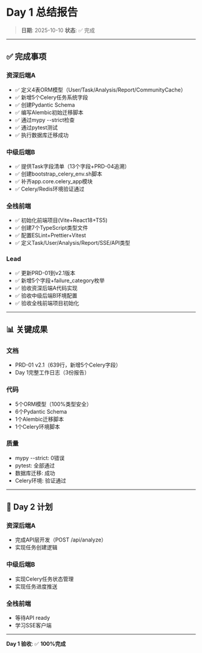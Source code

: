 # Day 1 总结报告

> **日期**: 2025-10-10
> **状态**: ✅ 完成

---

## ✅ 完成事项

### 资深后端A
- ✅ 定义4表ORM模型（User/Task/Analysis/Report/CommunityCache）
- ✅ 新增5个Celery任务系统字段
- ✅ 创建Pydantic Schema
- ✅ 编写Alembic初始迁移脚本
- ✅ 通过mypy --strict检查
- ✅ 通过pytest测试
- ✅ 执行数据库迁移成功

### 中级后端B
- ✅ 提供Task字段清单（13个字段+PRD-04追溯）
- ✅ 创建bootstrap_celery_env.sh脚本
- ✅ 补齐app.core.celery_app模块
- ✅ Celery/Redis环境验证通过

### 全栈前端
- ✅ 初始化前端项目(Vite+React18+TS5)
- ✅ 创建7个TypeScript类型文件
- ✅ 配置ESLint+Prettier+Vitest
- ✅ 定义Task/User/Analysis/Report/SSE/API类型

### Lead
- ✅ 更新PRD-01到v2.1版本
- ✅ 新增5个字段+failure_category枚举
- ✅ 验收资深后端A代码实现
- ✅ 验收中级后端B环境配置
- ✅ 验收全栈前端项目初始化

---

## 📊 关键成果

### 文档
- PRD-01 v2.1（639行，新增5个Celery字段）
- Day 1完整工作日志（3份报告）

### 代码
- 5个ORM模型（100%类型安全）
- 6个Pydantic Schema
- 1个Alembic迁移脚本
- 1个Celery环境脚本

### 质量
- mypy --strict: 0错误
- pytest: 全部通过
- 数据库迁移: 成功
- Celery环境: 验证通过

---

## 🎯 Day 2 计划

### 资深后端A
- 完成API层开发（POST /api/analyze）
- 实现任务创建逻辑

### 中级后端B
- 实现Celery任务状态管理
- 实现任务进度推送

### 全栈前端
- 等待API ready
- 学习SSE客户端

---

**Day 1 验收**: ✅ **100%完成**
